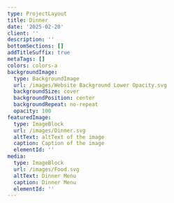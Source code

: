 ```yaml
---
type: ProjectLayout
title: Dinner
date: '2025-02-20'
client: ''
description: ''
bottomSections: []
addTitleSuffix: true
metaTags: []
colors: colors-a
backgroundImage:
  type: BackgroundImage
  url: /images/Website Background Lower Opacity.svg
  backgroundSize: cover
  backgroundPosition: center
  backgroundRepeat: no-repeat
  opacity: 100
featuredImage:
  type: ImageBlock
  url: /images/Dinner.svg
  altText: altText of the image
  caption: Caption of the image
  elementId: ''
media:
  type: ImageBlock
  url: /images/Food.svg
  altText: Dinner Menu
  caption: Dinner Menu
  elementId: ''
---
```

